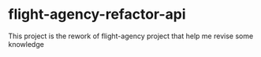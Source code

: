 # flight-agency-refactor-api
This project is the rework of flight-agency project that help me revise some knowledge
